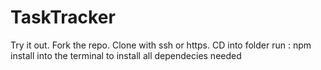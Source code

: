 # TaskTracker

Try it out.
Fork the repo.
Clone with ssh or https.
CD into folder run : npm install into the terminal to install all dependecies needed
